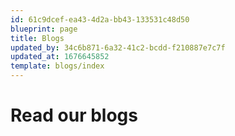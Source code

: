 ```yaml
---
id: 61c9dcef-ea43-4d2a-bb43-133531c48d50
blueprint: page
title: Blogs
updated_by: 34c6b871-6a32-41c2-bcdd-f210887e7c7f
updated_at: 1676645852
template: blogs/index
---
```


# Read our blogs

